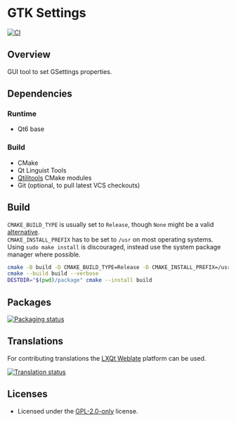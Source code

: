# GTK Settings

[![CI]](https://github.com/qtilities/gtk-conf/actions/workflows/build.yml)

## Overview

GUI tool to set GSettings properties.

## Dependencies

### Runtime

- Qt6 base

### Build

- CMake
- Qt Linguist Tools
- [Qtilitools] CMake modules
- Git (optional, to pull latest VCS checkouts)

## Build

`CMAKE_BUILD_TYPE` is usually set to `Release`, though `None` might be a valid [alternative].<br>
`CMAKE_INSTALL_PREFIX` has to be set to `/usr` on most operating systems.<br>
Using `sudo make install` is discouraged, instead use the system package manager where possible.

```bash
cmake -B build -D CMAKE_BUILD_TYPE=Release -D CMAKE_INSTALL_PREFIX=/usr -W no-dev
cmake --build build --verbose
DESTDIR="$(pwd)/package" cmake --install build
```

## Packages

[![Packaging status]](https://repology.org/project/gtk-conf/versions)

## Translations

For contributing translations the [LXQt Weblate] platform can be used.

[![Translation status]](https://translate.lxqt-project.org/widgets/qtilities/)

## Licenses

- Licensed under the [GPL-2.0-only] license.


[alternative]:          https://wiki.archlinux.org/title/CMake_package_guidelines#Fixing_the_automatic_optimization_flag_override
[CI]:                   https://github.com/qtilities/gtk-conf/actions/workflows/build.yml/badge.svg
[GPL-2.0-only]:         COPYING
[LXQt Weblate]:         https://translate.lxqt-project.org/projects/qtilities/gtk-conf/
[Packaging status]:     https://repology.org/badge/vertical-allrepos/gtk-conf.svg
[Qtilitools]:           https://github.com/qtilities/qtilitools/
[Translation status]:   https://translate.lxqt-project.org/widgets/qtilities/-/gtk-conf/multi-auto.svg
